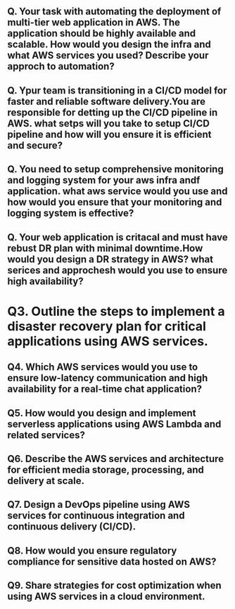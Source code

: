 ## Q. Your task with automating the deployment of multi-tier web application in AWS. The application should be highly available and scalable. How would you design the infra and what AWS services you used? Describe your approch to automation?

## Q. Ypur team is transitioning in a CI/CD model for faster and reliable software delivery.You are responsible for detting up the CI/CD pipeline in AWS. what setps will you take to setup CI/CD pipeline and how will you ensure it is efficient and secure?

## Q. You need to setup comprehensive monitoring and logging system for your aws infra andf application. what aws service would you use and how would you ensure that your monitoring and logging system is effective?

## Q. Your web application is critacal and must have rebust DR plan with minimal downtime.How would you design a DR strategy in AWS? what serices and approchesh would you use to ensure high availability?



# Q3. Outline the steps to implement a disaster recovery plan for critical applications using AWS services.

## Q4. Which AWS services would you use to ensure low-latency communication and high availability for a real-time chat application?

## Q5. How would you design and implement serverless applications using AWS Lambda and related services?

## Q6. Describe the AWS services and architecture for efficient media storage, processing, and delivery at scale.

## Q7. Design a DevOps pipeline using AWS services for continuous integration and continuous delivery (CI/CD).

## Q8. How would you ensure regulatory compliance for sensitive data hosted on AWS?

## Q9. Share strategies for cost optimization when using AWS services in a cloud environment.



